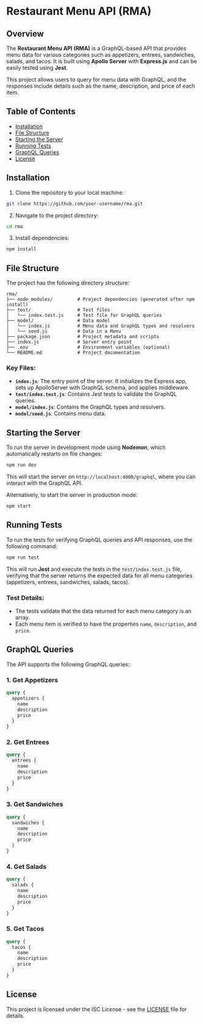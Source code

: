 
# Restaurant Menu API (RMA)

## Overview
The **Restaurant Menu API (RMA)** is a GraphQL-based API that provides menu data for various categories such as appetizers, entrees, sandwiches, salads, and tacos. It is built using **Apollo Server** with **Express.js** and can be easily tested using **Jest**.

This project allows users to query for menu data with GraphQL, and the responses include details such as the name, description, and price of each item.

## Table of Contents
- [Installation](#installation)
- [File Structure](#file-structure)
- [Starting the Server](#starting-the-server)
- [Running Tests](#running-tests)
- [GraphQL Queries](#graphql-queries)
- [License](#license)

## Installation

1. Clone the repository to your local machine:

```bash
git clone https://github.com/your-username/rma.git
```

2. Navigate to the project directory:

```bash
cd rma
```

3. Install dependencies:

```bash
npm install
```

## File Structure

The project has the following directory structure:

```
rma/
├── node_modules/         # Project dependencies (generated after npm install)
├── test/                 # Test files
│   └── index.test.js     # Test file for GraphQL queries
├── model/                # Data model
│   └── index.js          # Menu data and GraphQL types and resolvers
│   └── seed.js           # Data in a Menu
├── package.json          # Project metadata and scripts
├── index.js              # Server entry point
├── .env                  # Environment variables (optional)
└── README.md             # Project documentation
```

### Key Files:
- **`index.js`**: The entry point of the server. It initializes the Express app, sets up ApolloServer with GraphQL schema, and applies middleware.
- **`test/index.test.js`**: Contains Jest tests to validate the GraphQL queries.
- **`model/index.js`**: Contains the GraphQL types and resolvers.
- **`model/seed.js`**: Contains menu data.

## Starting the Server

To run the server in development mode using **Nodemon**, which automatically restarts on file changes:

```bash
npm run dev
```

This will start the server on `http://localhost:4000/graphql`, where you can interact with the GraphQL API.

Alternatively, to start the server in production mode:

```bash
npm start
```

## Running Tests

To run the tests for verifying GraphQL queries and API responses, use the following command:

```bash
npm run test
```

This will run **Jest** and execute the tests in the `test/index.test.js` file, verifying that the server returns the expected data for all menu categories (appetizers, entrees, sandwiches, salads, tacos).

### Test Details:
- The tests validate that the data returned for each menu category is an array.
- Each menu item is verified to have the properties `name`, `description`, and `price`.

## GraphQL Queries

The API supports the following GraphQL queries:

### 1. **Get Appetizers**

```graphql
query {
  appetizers {
    name
    description
    price
  }
}
```

### 2. **Get Entrees**

```graphql
query {
  entrees {
    name
    description
    price
  }
}
```

### 3. **Get Sandwiches**

```graphql
query {
  sandwiches {
    name
    description
    price
  }
}
```

### 4. **Get Salads**

```graphql
query {
  salads {
    name
    description
    price
  }
}
```

### 5. **Get Tacos**

```graphql
query {
  tacos {
    name
    description
    price
  }
}
```

## License

This project is licensed under the ISC License - see the [LICENSE](LICENSE) file for details.
